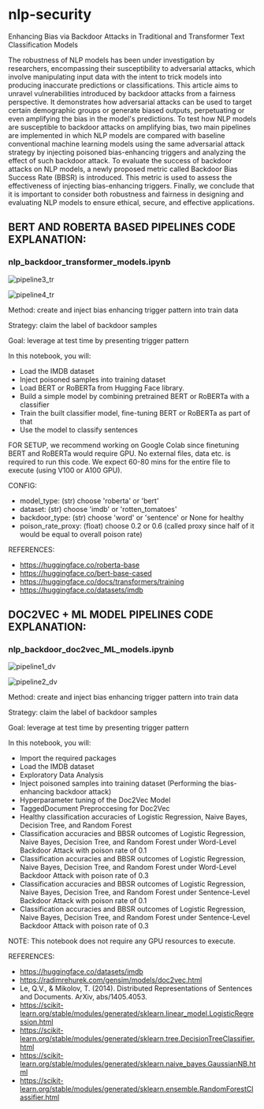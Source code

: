 # nlp-security
Enhancing Bias via Backdoor Attacks in Traditional and Transformer Text Classification Models

The robustness of NLP models has been under investigation by researchers, encompassing their susceptibility to adversarial attacks, which involve manipulating input data with the intent to trick models into producing inaccurate predictions or classifications. This article aims to unravel vulnerabilities introduced by backdoor attacks from a fairness perspective. It demonstrates how adversarial attacks can be used to target certain demographic groups or generate biased outputs, perpetuating or even amplifying the bias in the model's predictions. To test how NLP models are susceptible to backdoor attacks on amplifying bias, two main pipelines are  implemented in which NLP models are compared with baseline conventional machine learning models using the same adversarial attack strategy by injecting poisoned bias-enhancing triggers and analyzing the effect of such backdoor attack. To evaluate the success of backdoor attacks on NLP models, a newly proposed metric called Backdoor Bias Success Rate (BBSR) is introduced. This metric is used to assess the effectiveness of injecting bias-enhancing triggers. Finally, we conclude that it is important to consider both robustness and fairness in designing and evaluating NLP models to ensure ethical, secure, and effective applications.

## BERT AND ROBERTA BASED PIPELINES CODE EXPLANATION:
### nlp_backdoor_transformer_models.ipynb

![pipeline3_tr](https://github.com/aatabek/nlp-security/assets/45209959/c4475c68-d8f2-42bf-9401-0691916cfdfd)

![pipeline4_tr](https://github.com/aatabek/nlp-security/assets/45209959/5dee5a0a-c851-416c-8f74-8ada250e043a)

Method: create and inject bias enhancing trigger pattern into train data

Strategy: claim the label of backdoor samples

Goal: leverage at test time by presenting trigger pattern

In this notebook, you will:

- Load the IMDB dataset
- Inject poisoned samples into training dataset
- Load BERT or RoBERTa from Hugging Face library.
- Build a simple model by combining pretrained BERT or RoBERTa with a classifier
- Train the built classifier model, fine-tuning BERT or RoBERTa as part of that
- Use the model to classify sentences

FOR SETUP, we recommend working on Google Colab since finetuning BERT and RoBERTa would require GPU. No external files, data etc. is required to run this code. We expect 60-80 mins for the entire file to execute (using V100 or A100 GPU).

CONFIG:
- model_type: (str) choose 'roberta' or 'bert'
- dataset: (str) choose 'imdb' or 'rotten_tomatoes'
- backdoor_type: (str) choose 'word' or 'sentence' or None for healthy
- poison_rate_proxy: (float) choose 0.2 or 0.6 (called proxy since half of it would be equal to overall poison rate)

REFERENCES:
- https://huggingface.co/roberta-base
- https://huggingface.co/bert-base-cased
- https://huggingface.co/docs/transformers/training
- https://huggingface.co/datasets/imdb



## DOC2VEC + ML MODEL PIPELINES CODE EXPLANATION:
### nlp_backdoor_doc2vec_ML_models.ipynb

![pipeline1_dv](https://github.com/aatabek/nlp-security/assets/45209959/1d7bdf9f-4fbf-4f7e-acb1-298844e2847a)

![pipeline2_dv](https://github.com/aatabek/nlp-security/assets/45209959/e4d7cbac-16f1-4076-b118-c2dde11d404d)


Method: create and inject bias enhancing trigger pattern into train data

Strategy: claim the label of backdoor samples

Goal: leverage at test time by presenting trigger pattern

In this notebook, you will:
- Import the required packages
- Load the IMDB dataset
- Exploratory Data Analysis
- Inject poisoned samples into training dataset (Performing the bias-enhancing backdoor attack)
- Hyperparameter tuning of the Doc2Vec Model
- TaggedDocument Preproccesing for Doc2Vec
- Healthy classification accuracies of Logistic Regression, Naive Bayes, Decision Tree, and Random Forest
- Classification accuracies and BBSR outcomes of Logistic Regression, Naive Bayes, Decision Tree, and Random Forest under Word-Level Backdoor Attack with poison rate of 0.1
- Classification accuracies and BBSR outcomes of Logistic Regression, Naive Bayes, Decision Tree, and Random Forest under Word-Level Backdoor Attack with poison rate of 0.3
- Classification accuracies and BBSR outcomes of Logistic Regression, Naive Bayes, Decision Tree, and Random Forest under Sentence-Level Backdoor Attack with poison rate of 0.1
- Classification accuracies and BBSR outcomes of Logistic Regression, Naive Bayes, Decision Tree, and Random Forest under Sentence-Level Backdoor Attack with poison rate of 0.3

NOTE: This notebook does not require any GPU resources to execute.

REFERENCES:
- https://huggingface.co/datasets/imdb
- https://radimrehurek.com/gensim/models/doc2vec.html
- Le, Q.V., & Mikolov, T. (2014). Distributed Representations of Sentences and Documents. ArXiv, abs/1405.4053.
- https://scikit-learn.org/stable/modules/generated/sklearn.linear_model.LogisticRegression.html
- https://scikit-learn.org/stable/modules/generated/sklearn.tree.DecisionTreeClassifier.html
- https://scikit-learn.org/stable/modules/generated/sklearn.naive_bayes.GaussianNB.html
- https://scikit-learn.org/stable/modules/generated/sklearn.ensemble.RandomForestClassifier.html
